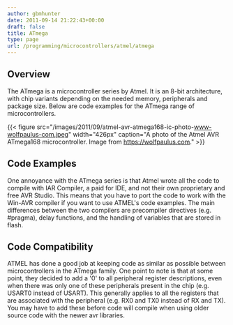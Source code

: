 ```yaml
---
author: gbmhunter
date: 2011-09-14 21:22:43+00:00
draft: false
title: ATmega
type: page
url: /programming/microcontrollers/atmel/atmega
---
```


## Overview

The ATmega is a microcontroller series by Atmel. It is an 8-bit architecture, with chip variants depending on the needed memory, peripherals and package size. Below are code examples for the ATmega range of microcontrollers.

{{< figure src="/images/2011/09/atmel-avr-atmega168-ic-photo-www-wolfpaulus-com.jpeg" width="426px" caption="A photo of the Atmel AVR ATmega168 microcontroller. Image from https://wolfpaulus.com."  >}}

## Code Examples

One annoyance with the ATmega series is that Atmel wrote all the code to compile with IAR Compiler, a paid for IDE, and not their own proprietary and free AVR Studio. This means that you have to port the code to work with the Win-AVR compiler if you want to use ATMEL's code examples. The main differences between the two compilers are precompiler directives (e.g. #pragma), delay functions, and the handling of variables that are stored in flash.

## Code Compatibility

ATMEL has done a good job at keeping code as similar as possible between microcontrollers in the ATmega family. One point to note is that at some point, they decided to add a '0' to all peripheral register descriptions, even when there was only one of these peripherals present in the chip (e.g. USART0 instead of USART). This generally applies to all the registers that are associated with the peripheral (e.g. RX0 and TX0 instead of RX and TX). You may have to add these before code will compile when using older source code with the newer avr libraries.
